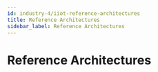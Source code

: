 ```yaml
---
id: industry-4/iiot-reference-architectures
title: Reference Architectures
sidebar_label: Reference Architectures
---
```


# Reference Architectures